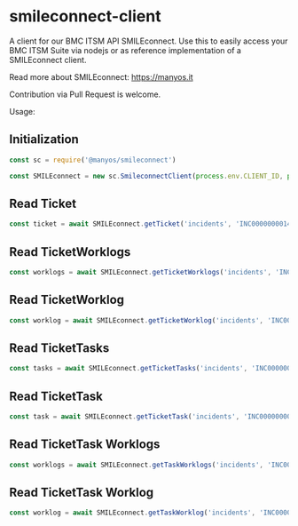 # smileconnect-client

A client for our BMC ITSM API SMILEconnect. Use this to easily access your BMC ITSM Suite via nodejs or as reference implementation of a SMILEconnect client.

Read more about SMILEconnect: https://manyos.it

Contribution via Pull Request is welcome.

Usage:

## Initialization

```javascript
const sc = require('@manyos/smileconnect')

const SMILEconnect = new sc.SmileconnectClient(process.env.CLIENT_ID, process.env.CLIENT_SECRET)
```

## Read Ticket

```javascript
const ticket = await SMILEconnect.getTicket('incidents', 'INC000000001401')
```

## Read TicketWorklogs
```javascript
const worklogs = await SMILEconnect.getTicketWorklogs('incidents', 'INC000000001401')
```

## Read TicketWorklog
```javascript
const worklog = await SMILEconnect.getTicketWorklog('incidents', 'INC000000001401', 'CWL000000001601')
```

## Read TicketTasks
```javascript
const tasks = await SMILEconnect.getTicketTasks('incidents', 'INC000000001401')
```

## Read TicketTask

```javascript
const task = await SMILEconnect.getTicketTask('incidents', 'INC000000001401', 'TAS000000046217')
```

## Read TicketTask Worklogs
```javascript
const worklogs = await SMILEconnect.getTaskWorklogs('incidents', 'INC000000001401', 'TAS000000046217')
```

## Read TicketTask Worklog
```javascript
const worklog = await SMILEconnect.getTaskWorklog('incidents', 'INC000000001401', 'TAS000000046217', 'CWL000000001601')
```